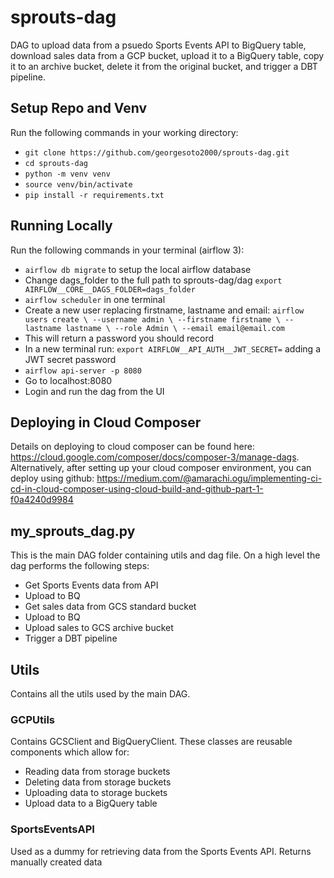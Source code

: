 # sprouts-dag

DAG to upload data from a psuedo Sports Events API to BigQuery table, download sales data from a GCP bucket, upload it to a BigQuery table, copy it to an archive bucket, delete it from the original bucket, and trigger a DBT pipeline.

## Setup Repo and Venv
Run the following commands in your working directory:
* `git clone https://github.com/georgesoto2000/sprouts-dag.git`
* `cd sprouts-dag`
* `python -m venv venv`
* `source venv/bin/activate`
* `pip install -r requirements.txt`

## Running Locally
Run the following commands in your terminal (airflow 3):
* `airflow db migrate` to setup the local airflow database
* Change dags_folder to the full path to sprouts-dag/dag `export AIRFLOW__CORE__DAGS_FOLDER=dags_folder`
* `airflow scheduler` in one terminal
* Create a new user replacing firstname, lastname and email: 
`airflow users create \
    --username admin \
    --firstname firstname \
    --lastname lastname \
    --role Admin \
    --email email@email.com`
* This will return a password you should record
*  In a new terminal run: `export AIRFLOW__API_AUTH__JWT_SECRET=` adding a JWT secret password
*  `airflow api-server -p 8080` 
* Go to localhost:8080
* Login and run the dag from the UI


## Deploying in Cloud Composer

Details on deploying to cloud composer can be found here: https://cloud.google.com/composer/docs/composer-3/manage-dags. Alternatively, after setting up your cloud composer environment, you can deploy using github: https://medium.com/@amarachi.ogu/implementing-ci-cd-in-cloud-composer-using-cloud-build-and-github-part-1-f0a4240d9984

## my_sprouts_dag.py

This is the main DAG folder containing utils and dag file. On a high level the dag performs the following steps: 
* Get Sports Events data from API
* Upload to BQ
* Get sales data from GCS standard bucket
* Upload to BQ
* Upload sales to GCS archive bucket
* Trigger a DBT pipeline

## Utils

Contains all the utils used by the main DAG.

### GCPUtils

Contains GCSClient and BigQueryClient. These classes are reusable components which allow for:
* Reading data from storage buckets
* Deleting data from storage buckets
* Uploading data to storage buckets
* Upload data to a BigQuery table

### SportsEventsAPI

Used as a dummy for retrieving data from the Sports Events API. Returns manually created data